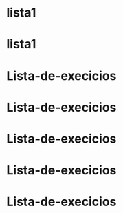 # lista1
# lista1
# Lista-de-execicios
# Lista-de-execicios
# Lista-de-execicios
# Lista-de-execicios
# Lista-de-execicios
